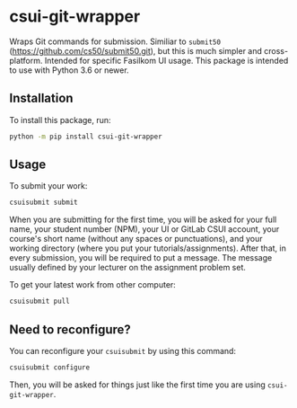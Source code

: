 # csui-git-wrapper

Wraps Git commands for submission. Similiar to `submit50` (https://github.com/cs50/submit50.git), but this is much simpler and cross-platform.
Intended for specific Fasilkom UI usage.
This package is intended to use with Python 3.6 or newer.

## Installation
To install this package, run:
```bash
python -m pip install csui-git-wrapper
```

## Usage
To submit your work:
```bash
csuisubmit submit
```
When you are submitting for the first time, you will be asked for your full name, your student number (NPM), your UI or GitLab CSUI account, your course's short name (without any spaces or punctuations), and your working directory (where you put your tutorials/assignments).
After that, in every submission, you will be required to put a message. The message usually defined by your lecturer on the assignment problem set.

To get your latest work from other computer:
```bash
csuisubmit pull
```

## Need to reconfigure?
You can reconfigure your `csuisubmit` by using this command:
```bash
csuisubmit configure
```
Then, you will be asked for things just like the first time you are using `csui-git-wrapper`.
